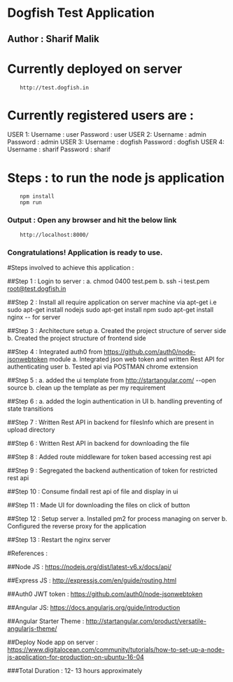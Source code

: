 # Dogfish Test Application
## Author : Sharif Malik

# Currently deployed on server
        http://test.dogfish.in

# Currently registered users are :
USER 1:
  Username : user
  Password : user
USER 2:
  Username : admin
  Password : admin
USER 3:
  Username : dogfish
  Password : dogfish
USER 4:
  Username : sharif
  Password : sharif

# Steps : to run the node js application
        npm install
        npm run

### Output : Open any browser and hit the below link
        http://localhost:8000/

### Congratulations! Application is ready to use.

#Steps involved to achieve this application :

##Step 1 : Login to server :
	a. chmod 0400 test.pem
	b. ssh -i test.pem root@test.dogfish.in

##Step 2 : Install all require application on server machine via apt-get
	i.e sudo apt-get install nodejs
	sudo apt-get install npm
	sudo apt-get install nginx -- for server

##Step 3 : Architecture setup
	 a. Created the project structure of server side
	 b. Created the project structure of frontend side

##Step 4 : Integrated auth0 from https://github.com/auth0/node-jsonwebtoken module
	 a. Integrated json web token and written Rest API for authenticating user
	 b. Tested api via POSTMAN chrome extension

##Step 5 : a. added the ui template from http://startangular.com/ --open source
	 b. clean up the template as per my requirement

##Step 6 : a. added the login authentication in UI
	 b. handling preventing of state transitions

##Step 7 :
  Written Rest API in backend for filesInfo which are present in upload directory

##Step 6 :
  Written Rest API in backend for downloading the file

##Step 8 :
  Added route middleware for token based accessing rest api

##Step 9 :
  Segregated the backend authentication of token for restricted rest api

##Step 10 :
  Consume findall rest api of file and display in ui

##Step 11 :
  Made UI for downloading the files on click of button

##Step 12 : Setup server
	a. Installed pm2 for process managing on server
	b. Configured the reverse proxy for the application

##Step 13 : Restart the nginx server

#References :

##Node JS :
	https://nodejs.org/dist/latest-v6.x/docs/api/

##Express JS :
	http://expressjs.com/en/guide/routing.html

##Auth0 JWT token :
	https://github.com/auth0/node-jsonwebtoken

##Angular JS:
	https://docs.angularjs.org/guide/introduction

##Angular Starter Theme :
	http://startangular.com/product/versatile-angularjs-theme/

##Deploy Node app on server :
	https://www.digitalocean.com/community/tutorials/how-to-set-up-a-node-js-application-for-production-on-ubuntu-16-04

###Total Duration : 12- 13 hours approximately
